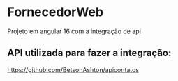 # FornecedorWeb
Projeto em angular 16 com a integração de api 

## API utilizada para fazer a integração:

https://github.com/BetsonAshton/apicontatos

